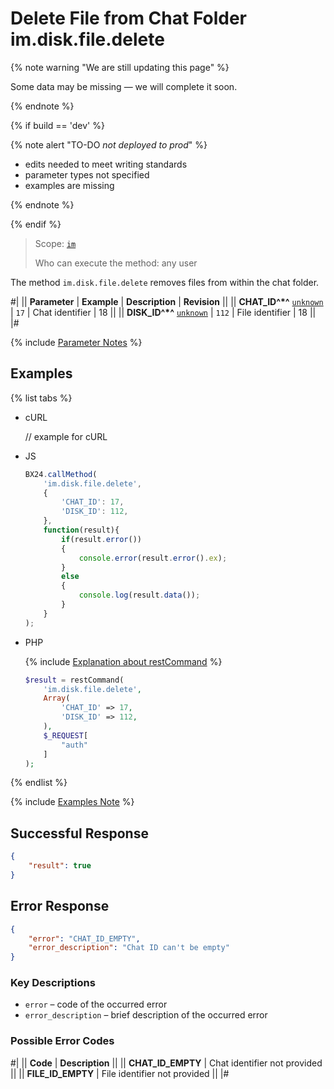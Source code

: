 # Delete File from Chat Folder im.disk.file.delete

{% note warning "We are still updating this page" %}

Some data may be missing — we will complete it soon.

{% endnote %}

{% if build == 'dev' %}

{% note alert "TO-DO _not deployed to prod_" %}

- edits needed to meet writing standards
- parameter types not specified
- examples are missing

{% endnote %}

{% endif %}

> Scope: [`im`](../../scopes/permissions.md)
>
> Who can execute the method: any user

The method `im.disk.file.delete` removes files from within the chat folder.

#|
|| **Parameter** | **Example** | **Description** | **Revision** ||
|| **CHAT_ID^*^**
[`unknown`](../../data-types.md) | `17` | Chat identifier | 18 ||
|| **DISK_ID^*^**
[`unknown`](../../data-types.md) | `112` | File identifier | 18 ||
|#

{% include [Parameter Notes](../../../_includes/required.md) %}

## Examples

{% list tabs %}

- cURL

    // example for cURL

- JS

    ```javascript
    BX24.callMethod(
        'im.disk.file.delete',
        {
            'CHAT_ID': 17,
            'DISK_ID': 112,
        },
        function(result){
            if(result.error())
            {
                console.error(result.error().ex);
            }
            else
            {
                console.log(result.data());
            }
        }
    );
    ```

- PHP

    {% include [Explanation about restCommand](../_includes/rest-command.md) %}

    ```php
    $result = restCommand(
        'im.disk.file.delete',
        Array(
            'CHAT_ID' => 17,
            'DISK_ID' => 112,
        ),
        $_REQUEST[
            "auth"
        ]
    );
    ```

{% endlist %}

{% include [Examples Note](../../../_includes/examples.md) %}

## Successful Response

```json
{
    "result": true
}
```

## Error Response

```json
{
    "error": "CHAT_ID_EMPTY",
    "error_description": "Chat ID can't be empty"
}
```

### Key Descriptions

- `error` – code of the occurred error
- `error_description` – brief description of the occurred error

### Possible Error Codes

#|
|| **Code** | **Description** ||
|| **CHAT_ID_EMPTY** | Chat identifier not provided ||
|| **FILE_ID_EMPTY** | File identifier not provided ||
|#